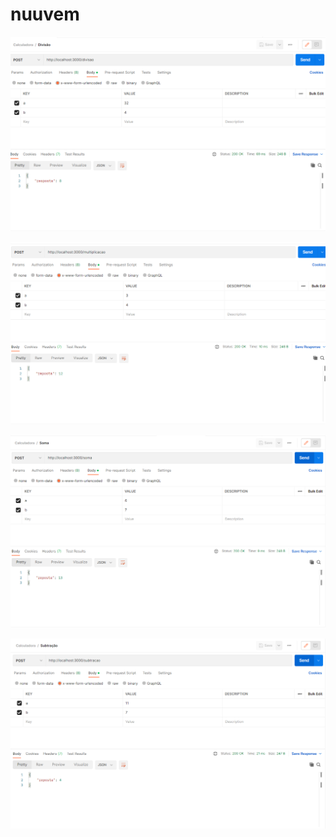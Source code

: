 # nuuvem
![divisao](https://github.com/jotagabrielp/nuuvem/blob/main/prints/divisao.png)

![multiplicacao](https://github.com/jotagabrielp/nuuvem/blob/main/prints/multiplicacao.png)

![soma](https://github.com/jotagabrielp/nuuvem/blob/main/prints/soma.png)

![subtracao](https://github.com/jotagabrielp/nuuvem/blob/main/prints/subtracao.png)
